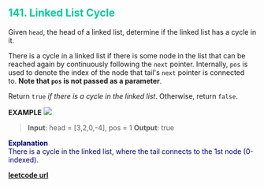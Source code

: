 <h2 style="color:#0C9;">141. Linked List Cycle</h2>

Given `head`, the head of a linked list, determine if the linked list has a cycle in it.

There is a cycle in a linked list if there is some node in the list that can be reached again by continuously following the `next` pointer. Internally, `pos` is used to denote the index of the node that tail's `next` pointer is connected to. **Note that `pos` is not passed as a parameter**.

Return `true` _if there is a cycle in the linked list_. Otherwise, return `false`.

**EXAMPLE**
![](https://assets.leetcode.com/uploads/2018/12/07/circularlinkedlist.png)
>**Input**: head = [3,2,0,-4], pos = 1
**Output**: true

<p style="color:#007;">
<b>Explanation</b><br>
There is a cycle in the linked list, where the tail connects to the 1st node (0-indexed).
</p>

**[leetcode url](https://leetcode.com/problems/linked-list-cycle/description/)**

